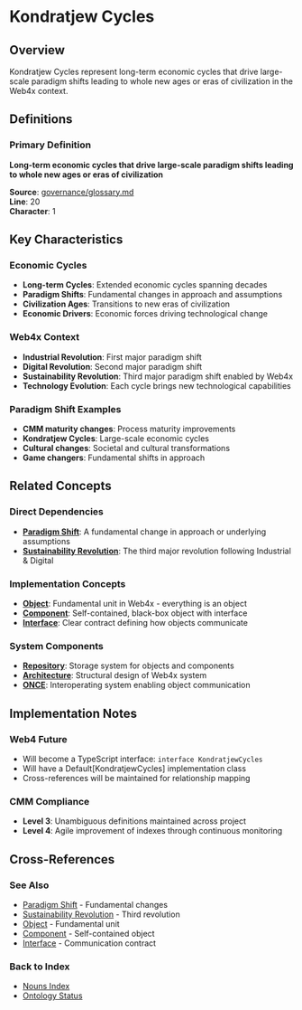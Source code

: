 # Kondratjew Cycles

## Overview
Kondratjew Cycles represent long-term economic cycles that drive large-scale paradigm shifts leading to whole new ages or eras of civilization in the Web4x context.

## Definitions

### Primary Definition
**Long-term economic cycles that drive large-scale paradigm shifts leading to whole new ages or eras of civilization**

**Source**: [governance/glossary.md](../../md-wiki/cerulean-circle-unlimited-2cu/cerulean-circle-unlimited-2cu/governance/glossary.md)  
**Line**: 20  
**Character**: 1

## Key Characteristics

### Economic Cycles
- **Long-term Cycles**: Extended economic cycles spanning decades
- **Paradigm Shifts**: Fundamental changes in approach and assumptions
- **Civilization Ages**: Transitions to new eras of civilization
- **Economic Drivers**: Economic forces driving technological change

### Web4x Context
- **Industrial Revolution**: First major paradigm shift
- **Digital Revolution**: Second major paradigm shift
- **Sustainability Revolution**: Third major paradigm shift enabled by Web4x
- **Technology Evolution**: Each cycle brings new technological capabilities

### Paradigm Shift Examples
- **CMM maturity changes**: Process maturity improvements
- **Kondratjew Cycles**: Large-scale economic cycles
- **Cultural changes**: Societal and cultural transformations
- **Game changers**: Fundamental shifts in approach

## Related Concepts

### Direct Dependencies
- **[Paradigm Shift](#paradigm-shift)**: A fundamental change in approach or underlying assumptions
- **[Sustainability Revolution](#sustainability-revolution)**: The third major revolution following Industrial & Digital

### Implementation Concepts
- **[Object](#object)**: Fundamental unit in Web4x - everything is an object
- **[Component](#component)**: Self-contained, black-box object with interface
- **[Interface](#interface)**: Clear contract defining how objects communicate

### System Components
- **[Repository](#repository)**: Storage system for objects and components
- **[Architecture](#architecture)**: Structural design of Web4x system
- **[ONCE](#once)**: Interoperating system enabling object communication

## Implementation Notes

### Web4 Future
- Will become a TypeScript interface: `interface KondratjewCycles`
- Will have a Default[KondratjewCycles] implementation class
- Cross-references will be maintained for relationship mapping

### CMM Compliance
- **Level 3**: Unambiguous definitions maintained across project
- **Level 4**: Agile improvement of indexes through continuous monitoring

## Cross-References

### See Also
- [Paradigm Shift](./Paradigm-Shift.md) - Fundamental changes
- [Sustainability Revolution](./Sustainability-Revolution.md) - Third revolution
- [Object](./Object.md) - Fundamental unit
- [Component](./Component.md) - Self-contained object
- [Interface](./Interface.md) - Communication contract

### Back to Index
- [Nouns Index](../../Ontology.md/nouns.index.md)
- [Ontology Status](../../Ontology.md/ontology.status.md)
